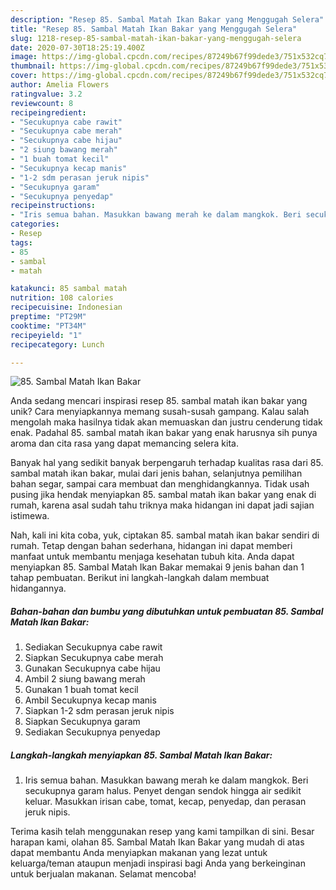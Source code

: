 ```yaml
---
description: "Resep 85. Sambal Matah Ikan Bakar yang Menggugah Selera"
title: "Resep 85. Sambal Matah Ikan Bakar yang Menggugah Selera"
slug: 1218-resep-85-sambal-matah-ikan-bakar-yang-menggugah-selera
date: 2020-07-30T18:25:19.400Z
image: https://img-global.cpcdn.com/recipes/87249b67f99dede3/751x532cq70/85-sambal-matah-ikan-bakar-foto-resep-utama.jpg
thumbnail: https://img-global.cpcdn.com/recipes/87249b67f99dede3/751x532cq70/85-sambal-matah-ikan-bakar-foto-resep-utama.jpg
cover: https://img-global.cpcdn.com/recipes/87249b67f99dede3/751x532cq70/85-sambal-matah-ikan-bakar-foto-resep-utama.jpg
author: Amelia Flowers
ratingvalue: 3.2
reviewcount: 8
recipeingredient:
- "Secukupnya cabe rawit"
- "Secukupnya cabe merah"
- "Secukupnya cabe hijau"
- "2 siung bawang merah"
- "1 buah tomat kecil"
- "Secukupnya kecap manis"
- "1-2 sdm perasan jeruk nipis"
- "Secukupnya garam"
- "Secukupnya penyedap"
recipeinstructions:
- "Iris semua bahan. Masukkan bawang merah ke dalam mangkok. Beri secukupnya garam halus. Penyet dengan sendok hingga air sedikit keluar. Masukkan irisan cabe, tomat, kecap, penyedap, dan perasan jeruk nipis."
categories:
- Resep
tags:
- 85
- sambal
- matah

katakunci: 85 sambal matah 
nutrition: 108 calories
recipecuisine: Indonesian
preptime: "PT29M"
cooktime: "PT34M"
recipeyield: "1"
recipecategory: Lunch

---
```



![85. Sambal Matah Ikan Bakar](https://img-global.cpcdn.com/recipes/87249b67f99dede3/751x532cq70/85-sambal-matah-ikan-bakar-foto-resep-utama.jpg)

Anda sedang mencari inspirasi resep 85. sambal matah ikan bakar yang unik? Cara menyiapkannya memang susah-susah gampang. Kalau salah mengolah maka hasilnya tidak akan memuaskan dan justru cenderung tidak enak. Padahal 85. sambal matah ikan bakar yang enak harusnya sih punya aroma dan cita rasa yang dapat memancing selera kita.

Banyak hal yang sedikit banyak berpengaruh terhadap kualitas rasa dari 85. sambal matah ikan bakar, mulai dari jenis bahan, selanjutnya pemilihan bahan segar, sampai cara membuat dan menghidangkannya. Tidak usah pusing jika hendak menyiapkan 85. sambal matah ikan bakar yang enak di rumah, karena asal sudah tahu triknya maka hidangan ini dapat jadi sajian istimewa.




Nah, kali ini kita coba, yuk, ciptakan 85. sambal matah ikan bakar sendiri di rumah. Tetap dengan bahan sederhana, hidangan ini dapat memberi manfaat untuk membantu menjaga kesehatan tubuh kita. Anda dapat menyiapkan 85. Sambal Matah Ikan Bakar memakai 9 jenis bahan dan 1 tahap pembuatan. Berikut ini langkah-langkah dalam membuat hidangannya.

<!--inarticleads1-->

##### Bahan-bahan dan bumbu yang dibutuhkan untuk pembuatan 85. Sambal Matah Ikan Bakar:

1. Sediakan Secukupnya cabe rawit
1. Siapkan Secukupnya cabe merah
1. Gunakan Secukupnya cabe hijau
1. Ambil 2 siung bawang merah
1. Gunakan 1 buah tomat kecil
1. Ambil Secukupnya kecap manis
1. Siapkan 1-2 sdm perasan jeruk nipis
1. Siapkan Secukupnya garam
1. Sediakan Secukupnya penyedap




<!--inarticleads2-->

##### Langkah-langkah menyiapkan 85. Sambal Matah Ikan Bakar:

1. Iris semua bahan. Masukkan bawang merah ke dalam mangkok. Beri secukupnya garam halus. Penyet dengan sendok hingga air sedikit keluar. Masukkan irisan cabe, tomat, kecap, penyedap, dan perasan jeruk nipis.




Terima kasih telah menggunakan resep yang kami tampilkan di sini. Besar harapan kami, olahan 85. Sambal Matah Ikan Bakar yang mudah di atas dapat membantu Anda menyiapkan makanan yang lezat untuk keluarga/teman ataupun menjadi inspirasi bagi Anda yang berkeinginan untuk berjualan makanan. Selamat mencoba!
